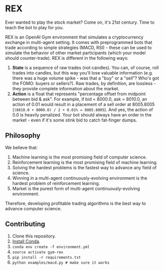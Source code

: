 # REX

Ever wanted to play the stock market? Come on, it's 21st century. Time to teach the bot to play for you.

REX is an OpenAI Gym environment that simulates a cryptocurrency exchange in multi-agent setting. It comes with preprogrammed bots that trade according to simple strategies (MACD, RSI) - these can be used to simulate the behavior of other market participants (which your model should counter-trade). REX is different in the following ways:

1. **State** is a sequence of raw trades (not candles). You can, of course, roll trades into candles, but this way you'll lose valuable information (e.g. there was a huge volume spike - was that a "buy" or a "sell"? Who's got the FOMO: buyers or sellers?). Raw trades, by definition, are lossless - they provide complete information about the market.
1. **Action** is a float that represents "percentage offset from midpoint between bid & ask". For example, if bid = 8000.0, ask = 8010.0, an action of 0.01 would result in a placement of a sell order at 8005.8005 (`(8010.0 + 8000.0) / 2 + 0.01% = 8005.8005`). And yes, the action of 0.0 is heavily penalized. Your bot should always have an order in the market - even if it's some stink bid to catch fat-finger dumps.


## Philosophy

We believe that:

1. Machine learning is the most promising field of computer science.
1. Reinforcement learning is the most promising field of machine learning.
1. Solving the hardest problems is the fastest way to advance any field of science.
1. Winning in a multi-agent continuously-evolving environment is the hardest problem of reinforcement learning.
1. Market is the purest form of multi-agent continuously-evolving environment.

Therefore, developing profitable trading algorithms is the best way to advance computer science.

## Contributing

1. Clone this repository.
1. [Install Conda](https://conda.io/docs/user-guide/install/index.html).
1. `conda env create -f environment.yml`
1. `source activate gym-rex`
1. `pip install -r requirements.txt`
1. `python examples/macd.py # make sure it works`
